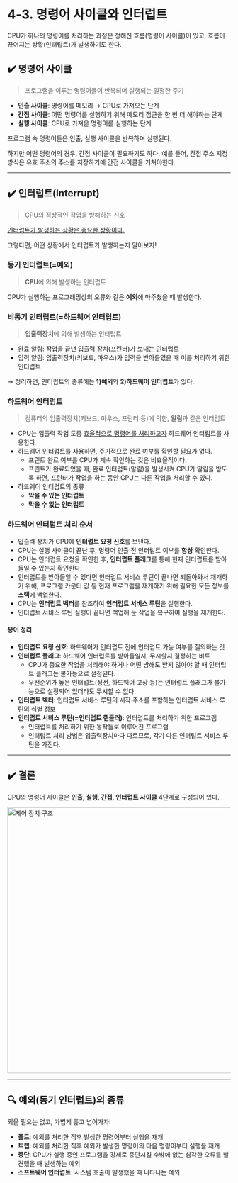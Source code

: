 # 4-3. 명령어 사이클와 인터럽트

CPU가 하나의 명령어를 처리하는 과정은 정해진 흐름(명령어 사이클)이 있고, 흐름이 끊어지는 상황(인터럽트)가 발생하기도 한다.

## ✔️ 명령어 사이클
> 프로그램을 이루는 명령어들이 반복되며 실행되는 일정한 주기

- **인출 사이클**: 명령어를 메모리 → CPU로 가져오는 단계
- **간접 사이클**: 어떤 명령어를 실행하기 위해 메모리 접근을 한 번 더 해야하는 단계
- **실행 사이클**: CPU로 가져온 명령어를 실행하는 단계

프로그램 속 명령어들은 인출, 실행 사이클을 반복하며 실행된다.

하지만 어떤 명령어의 경우, 간접 사이클이 필요하기도 하다. 예를 들어, 간접 주소 지정 방식은 유효 주소의 주소를 저장하기에 간접 사이클을 거쳐야한다.

<hr>

## ✔️ 인터럽트(Interrupt)
> CPU의 정상적인 작업을 방해하는 신호

<u>인터럽트가 발생하는 상황은 중요한 상황이다.</u> 

그렇다면, 어떤 상황에서 인터럽트가 발생하는지 알아보자!

### 동기 인터럽트(=예외)
> **CPU**에 의해 발생하는 인터럽트

CPU가 실행하는 프로그래밍상의 오류와 같은 **예외**에 마주쳤을 때 발생한다.

### 비동기 인터럽트(=하드웨어 인터럽트)
> **입출력장치**에 의해 발생하는 인터럽트

- 완료 알림: 작업을 끝낸 입출력 장치(프린터)가 보내는 인터럽트
- 입력 알림: 입출력장치(키보드, 마우스)가 입력을 받아들였을 때 이를 처리하기 위한 인터럽트

→ 정리하면, 인터럽트의 종류에는 **1)예외**와 **2)하드웨어 인터럽트**가 있다.

### 하드웨어 인터럽트
> 컴퓨터의 입출력장치(키보드, 마우스, 프린터 등)에 의한, **알림**과 같은 인터럽트

- CPU는 입출력 작업 도중 <u>효율적으로 명령어를 처리하고자</u> 하드웨어 인터럽트를 사용한다.
- 하드웨어 인터럽트를 사용하면, 주기적으로 완료 여부를 확인할 필요가 없다.
  - 프린트 완료 여부를 CPU가 계속 확인하는 것은 비효율적이다.
  - 프린트가 완료되었을 때, 완료 인터럽트(알림)을 발생시켜 CPU가 알림을 받도록 하면, 프린터가 작업을 하는 동안 CPU는 다른 작업을 처리할 수 있다.
- 하드웨어 인터럽트의 종류
  - **막을 수 있는 인터럽트**
  - **막을 수 없는 인터럽트**

### 하드웨어 인터럽트 처리 순서

- 입출력 장치가 CPU에 **인터럽트 요청 신호**를 보낸다.
- CPU는 실행 사이클이 끝난 후, 명령어 인출 전 인터럽트 여부를 **항상** 확인한다.
- CPU는 인터럽트 요청을 확인한 후, **인터럽트 플래그**를 통해 현재 인터럽트를 받아들일 수 있는지 확인한다.
- 인터럽트를 받아들일 수 있다면 인터럽트 서비스 루틴이 끝나면 되돌아와서 재개하기 위해, 프로그램 카운터 값 등 현재 프로그램을 재개하기 위해 필요한 모든 정보를 **스택**에 백업한다.
- CPU는 **인터럽트 벡터**를 참조하여 **인터럽트 서비스 루틴**을 실행한다.
- 인터럽트 서비스 루틴 실행이 끝나면 백업해 둔 작업을 복구하여 실행을 재개한다.

#### 용어 정리

- **인터럽트 요청 신호**: 하드웨어가 인터럽트 전에 인터럽트 가능 여부를 질의하는 것
- **인터럽트 플래그**: 하드웨어 인터럽트를 받아들일지, 무시할지 결정하는 비트
  - CPU가 중요한 작업을 처리해야 하거나 어떤 방해도 받지 않아야 할 때 인터럽트 플래그는 불가능으로 설정된다.
  - 우선순위가 높은 인터럽트(정전, 하드웨어 고장 등)는 인터럽트 플래그가 불가능으로 설정되어 있더라도 무시할 수 없다.
- **인터럽트 벡터**: 인터럽트 서비스 루틴의 시작 주소를 포함하는 인터럽트 서비스 루틴의 식별 정보
- **인터럽트 서비스 루틴(=인터럽트 핸들러)**: 인터럽트를 처리하기 위한 프로그램
  - 인터럽트를 처리하기 위한 동작들로 이루어진 프로그램
  - 인터럽트 처리 방법은 입출력장치마다 다르므로, 각기 다른 인터럽트 서비스 루틴을 가진다.
  
<hr>

## ✔️ 결론

CPU의 명령어 사이클은 **인출, 실행, 간접, 인터럽트 사이클** 4단계로 구성되어 있다.

<img src="../../images/cpu_cycle.png" alt="제어 장치 구조" width="600px">

<hr>

## 🔍 예외(동기 인터럽트)의 종류

외울 필요는 없고, 가볍게 흝고 넘어가자! 

- **폴트**: 예외를 처리한 직후 발생한 명령어부터 실행을 재개
- **트랩**: 예외를 처리한 직후 예외가 발생한 명령어의 다음 명령어부터 실행을 재개
- **중단**: CPU가 실행 중인 프로그램을 강제로 중단시킬 수밖에 없는 심각한 오류를 발견했을 때 발생하는 예외
- **소프트웨어 인터럽트**: 시스템 호출이 발생했을 때 나타나는 예외